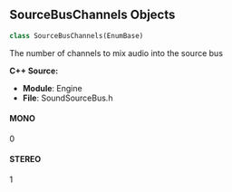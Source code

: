 ## SourceBusChannels Objects

```python
class SourceBusChannels(EnumBase)
```

The number of channels to mix audio into the source bus

**C++ Source:**

- **Module**: Engine
- **File**: SoundSourceBus.h

<a id="unreal.SourceBusChannels.MONO"></a>

#### MONO

0

<a id="unreal.SourceBusChannels.STEREO"></a>

#### STEREO

1

<a id="unreal.FFTSize"></a>